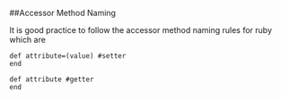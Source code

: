##Accessor Method Naming

It is good practice to follow the accessor method naming rules for ruby which are

```
def attribute=(value) #setter
end

def attribute #getter
end
```